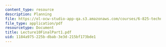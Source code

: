 ```yaml
---
content_type: resource
description: Planning
file: https://ol-ocw-studio-app-qa.s3.amazonaws.com/courses/6-825-techniques-in-artificial-intelligence-sma-5504-fall-2002/1184a975225bdbab3e3d215bf173bde1_Lecture10FinalPart1.pdf
file_type: application/pdf
resourcetype: Document
title: Lecture10FinalPart1.pdf
uid: 1184a975-225b-dbab-3e3d-215bf173bde1
---
```

